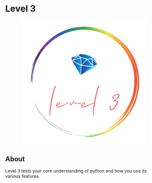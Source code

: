 # Level 3

<p align="center">
    <img src="..\..\assets\Level3Logo.PNG" alt="Level 3 Logo" width="400px">
</p>

## About

Level 3 tests your core understanding of python and how you use its various features.